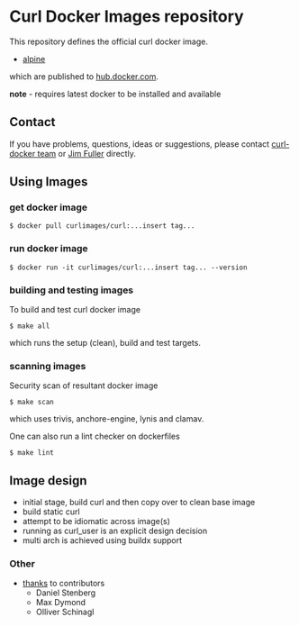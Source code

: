 # Curl Docker Images repository

This repository defines the official curl docker image.

* [alpine](alpine/)

which are published to [hub.docker.com](https://hub.docker.com/r/curlimages/curl).


__note__ - requires latest docker to be installed and available

## Contact

If you have problems, questions, ideas or suggestions, please contact [curl-docker team](mailto:curl-docker@haxx.se)
or [Jim Fuller](mailto:jim.fuller@webcomposite.com) directly.

## Using Images

### get docker image

```
$ docker pull curlimages/curl:...insert tag...
```

### run docker image

```
$ docker run -it curlimages/curl:...insert tag... --version
```

### building and testing images

To build and test curl docker image
```
$ make all
```
which runs the setup (clean), build and test targets.

### scanning images

Security scan of resultant docker image
```
$ make scan
```
which uses trivis, anchore-engine, lynis and clamav.

One can also run a lint checker on dockerfiles
```
$ make lint
```

## Image design

* initial stage, build curl and then copy over to clean base image
* build static curl
* attempt to be idiomatic across image(s)
* running as curl_user is an explicit design decision
* multi arch is achieved using buildx support

### Other

* [thanks](docs/THANKS) to contributors
    * Daniel Stenberg 
    * Max Dymond
    * Olliver Schinagl
      

